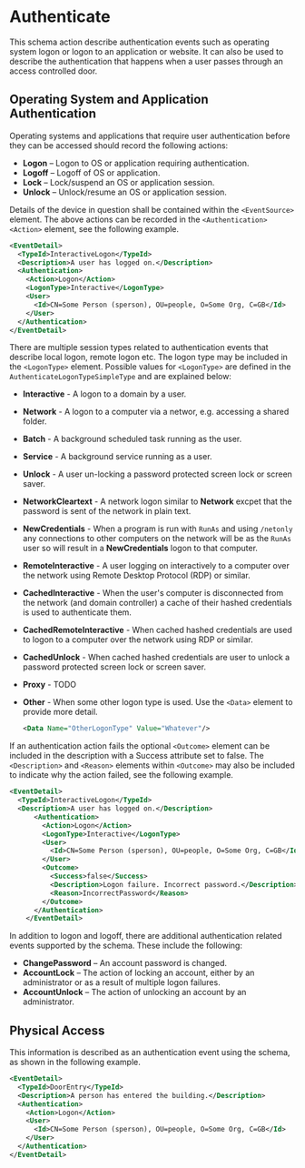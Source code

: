 # Authenticate
This schema action describe authentication events such as operating system logon or logon to an application or website.  It can also be used to describe the authentication that happens when a user passes through an access controlled door.

## Operating System and Application Authentication
Operating systems and applications that require user authentication before they can be accessed should record the following actions:

* **Logon** – Logon to OS or application requiring authentication.
* **Logoff** – Logoff of OS or application.
* **Lock** – Lock/suspend an OS or application session.
* **Unlock** – Unlock/resume an OS or application session.

Details of the device in question shall be contained within the `<EventSource>` element. The above actions can be recorded in the `<Authentication><Action>` element, see the following example.

``` xml
<EventDetail>
  <TypeId>InteractiveLogon</TypeId>
  <Description>A user has logged on.</Description>
  <Authentication>
    <Action>Logon</Action>
    <LogonType>Interactive</LogonType>
    <User>
      <Id>CN=Some Person (sperson), OU=people, O=Some Org, C=GB</Id>
    </User>
  </Authentication>
</EventDetail>
``` 

There are multiple session types related to authentication events that describe local logon, remote logon etc. The logon type may be included in the `<LogonType>` element. Possible values for `<LogonType>` are defined in the `AuthenticateLogonTypeSimpleType` and are explained below:

* **Interactive** - A logon to a domain by a user.

* **Network** - A logon to a computer via a networ, e.g. accessing a shared folder.

* **Batch** - A background scheduled task running as the user.

* **Service** - A background service running as a user.

* **Unlock** - A user un-locking a password protected screen lock or screen saver.

* **NetworkCleartext** - A network logon similar to **Network** excpet that the password is sent of the network in plain text.

* **NewCredentials** - When a program is run with `RunAs` and using `/netonly` any connections to other computers on the network will be as the `RunAs` user so will result in a **NewCredentials** logon to that computer.

* **RemoteInteractive** - A user logging on interactively to a computer over the network using Remote Desktop Protocol (RDP) or similar.

* **CachedInteractive** - When the user's computer is disconnected from the network (and domain controller) a cache of their hashed credentials is used to authenticate them.

* **CachedRemoteInteractive** - When cached hashed credentials are used to logon to a computer over the network using RDP or similar.

* **CachedUnlock** - When cached hashed credentials are user to unlock a password protected screen lock or screen saver. 

* **Proxy** - TODO

* **Other** - When some other logon type is used. Use the `<Data>` element to provide more detail.

  ```xml
  <Data Name="OtherLogonType" Value="Whatever"/>
  ```

If an authentication action fails the optional `<Outcome>` element can be included in the description with a Success attribute set to false. The `<Description>` and `<Reason>` elements within `<Outcome>` may also be included to indicate why the action failed, see the following example.

``` xml
<EventDetail>
  <TypeId>InteractiveLogon</TypeId>
  <Description>A user has logged on.</Description>
      <Authentication>
        <Action>Logon</Action>
        <LogonType>Interactive</LogonType>
        <User>
          <Id>CN=Some Person (sperson), OU=people, O=Some Org, C=GB</Id>
        </User>
        <Outcome>
          <Success>false</Success>
          <Description>Logon failure. Incorrect password.</Description>
          <Reason>IncorrectPassword</Reason>
        </Outcome>
      </Authentication>
    </EventDetail>
``` 

In addition to logon and logoff, there are additional authentication related events supported by the schema. These include the following:

* **ChangePassword** – An account password is changed.
* **AccountLock** – The action of locking an account, either by an administrator or as a result of multiple logon failures.
* **AccountUnlock** – The action of unlocking an account by an administrator.

## Physical Access
This information is described as an authentication event using the schema, as shown in the following example.

``` xml
<EventDetail>
  <TypeId>DoorEntry</TypeId>
  <Description>A person has entered the building.</Description>
  <Authentication>
    <Action>Logon</Action>
    <User>
      <Id>CN=Some Person (sperson), OU=people, O=Some Org, C=GB</Id>
    </User>
  </Authentication>
</EventDetail>
``` 
